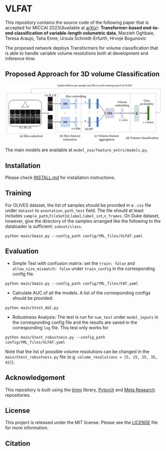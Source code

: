 # VLFAT
This repository contains the source code of the following paper that is accepted for MICCAI 2023(Available at  [arXiv](http://arxiv.org/abs/2307.06666)):
**Transformer-based end-to-end classification of variable-length volumetric data**, Marzieh Oghbaie, Teresa Araujo, Taha Emre, Ursula Schmidt-Erfurth, Hrvoje Bogunovic

The proposed network deploys Transformers for volume classification that is able to handle variable volume resolutions both at development and inference time.  
## Proposed Approach for 3D volume Classification
<img src="assets/general_approach.png" alt="Alt text" title="Optional title">

The main models are available at `model_zoo/feature_extrc/models.py`.


## Installation
Please check [INSTALL.md](INSTALL.md) for installation instructions. 

## Training
For OLIVES dataset, the list of samples should be provided in a `.csv` file under `dataset` to `annotation_path_test` field. The file should at least includes `sample_path`,`FileSetId`,`label`,`label_int`,`n_frames`.
On Duke dataset, however, give the directory of the samples arranged like the following to the dataloader is sufficient: `subset/class`.
```shell
python main/Smain.py --config_path config/YML_files/VLFAT.yaml
```

## Evaluation
- Simple Test with confusion matrix: set the `train: false` and `allow_size_mismatch: false` under `train_config` in the corresponding config file.
 
```shell
python main/Smain.py --config_path config/YML_files/FAT.yaml 
```

- Calculate AUC of all the models. A list of the corresponding configs should be provided:
```shell
python main/Stest_AUC.py
```

- Robustness Analysis: The test is run for `num_test` under `model_inputs` in the corresponding config file and the results are saved in the corresponding `log` file. This test only works for  
```shell
python main/Stest_robustness.py --config_path config/YML_files/VLFAT.yaml
```
Note that the list of possible volume resolutions can be changed in the `main/Stest_robustness.py` file (e.g. `volume_resolutions = [5, 15, 25, 35, 45]`).


## Acknowledgement
This repository is built using the [timm](https://github.com/rwightman/pytorch-image-models) library, [Pytorch](https://pytorch.org) and [Meta Research](https://github.com/facebookresearch) repositories.

## License
This project is released under the MIT license. Please see the [LICENSE](LICENSE) file for more information.

## Citation

